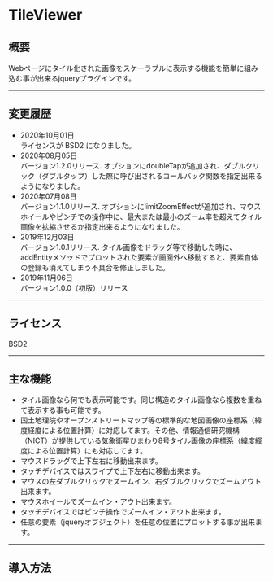 # TileViewer
## 概要
Webページにタイル化された画像をスケーラブルに表示する機能を簡単に組み込む事が出来るjqueryプラグインです。

------------

## 変更履歴

- 2020年10月01日<br>ライセンスが BSD2 になりました。
- 2020年08月05日<br>バージョン1.2.0リリース. オプションにdoubleTapが追加され、ダブルクリック（ダブルタップ）した際に呼び出されるコールバック関数を指定出来るようになりました。
- 2020年07月08日<br>バージョン1.1.0リリース. オプションにlimitZoomEffectが追加され、マウスホイールやピンチでの操作中に、最大または最小のズーム率を超えてタイル画像を拡縮させるか指定出来るようになりました。
- 2019年12月03日<br>バージョン1.0.1リリース. タイル画像をドラッグ等で移動した時に、addEntityメソッドでプロットされた要素が画面外へ移動すると、要素自体の登録も消えてしまう不具合を修正しました。
- 2019年11月06日<br>バージョン1.0.0（初版）リリース

------------

## ライセンス

BSD2

------------

## 主な機能

- タイル画像なら何でも表示可能です。同じ構造のタイル画像なら複数を重ねて表示する事も可能です。
- 国土地理院やオープンストリートマップ等の標準的な地図画像の座標系（緯度経度による位置計算）に対応してます。その他、情報通信研究機構（NICT）が提供している気象衛星ひまわり8号タイル画像の座標系（緯度経度による位置計算）にも対応してます。
- マウスドラッグで上下左右に移動出来ます。
- タッチデバイスではスワイプで上下左右に移動出来ます。
- マウスの左ダブルクリックでズームイン、右ダブルクリックでズームアウト出来ます。
- マウスホイールでズームイン・アウト出来ます。
- タッチデバイスではピンチ操作でズームイン・アウト出来ます。
- 任意の要素（jqueryオブジェクト）を任意の位置にプロットする事が出来ます。

------------

## 導入方法

